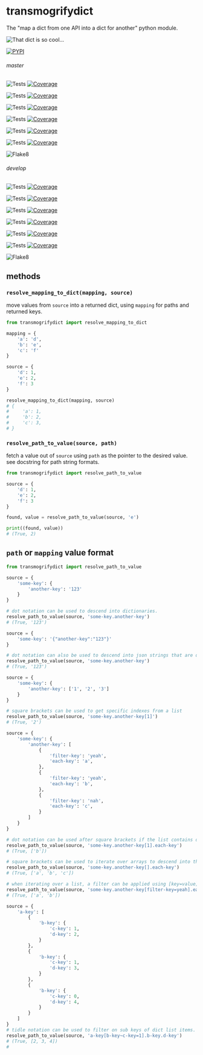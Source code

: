 # transmogrifydict

The "map a dict from one API into a dict for another" python module.

![That dict is so cool...](https://docs.arrai-dev.com/transmogrifydict/transmogrifydict.png)

[![PYPI](https://img.shields.io/pypi/v/transmogrifydict?style=for-the-badge)](https://pypi.org/project/transmogrifydict/)

###### master

![Tests](https://docs.arrai-dev.com/transmogrifydict/artifacts/master/python39.svg) [![Coverage](https://docs.arrai-dev.com/transmogrifydict/artifacts/master/python39.coverage.svg)](https://docs.arrai-dev.com/transmogrifydict/artifacts/master/htmlcov_python39/)

![Tests](https://docs.arrai-dev.com/transmogrifydict/artifacts/master/python38.svg) [![Coverage](https://docs.arrai-dev.com/transmogrifydict/artifacts/master/python38.coverage.svg)](https://docs.arrai-dev.com/transmogrifydict/artifacts/master/htmlcov_python38/)

![Tests](https://docs.arrai-dev.com/transmogrifydict/artifacts/master/python37.svg) [![Coverage](https://docs.arrai-dev.com/transmogrifydict/artifacts/master/python37.coverage.svg)](https://docs.arrai-dev.com/transmogrifydict/artifacts/master/htmlcov_python37/)

![Tests](https://docs.arrai-dev.com/transmogrifydict/artifacts/master/python36.svg) [![Coverage](https://docs.arrai-dev.com/transmogrifydict/artifacts/master/python36.coverage.svg)](https://docs.arrai-dev.com/transmogrifydict/artifacts/master/htmlcov_python36/)

![Tests](https://docs.arrai-dev.com/transmogrifydict/artifacts/master/python35.svg) [![Coverage](https://docs.arrai-dev.com/transmogrifydict/artifacts/master/python35.coverage.svg)](https://docs.arrai-dev.com/transmogrifydict/artifacts/master/htmlcov_python35/)

![Tests](https://docs.arrai-dev.com/transmogrifydict/artifacts/master/python27.svg) [![Coverage](https://docs.arrai-dev.com/transmogrifydict/artifacts/master/python27.coverage.svg)](https://docs.arrai-dev.com/transmogrifydict/artifacts/master/htmlcov_python27/)

![Flake8](https://docs.arrai-dev.com/transmogrifydict/artifacts/master/flake8.svg)

###### develop

![Tests](https://docs.arrai-dev.com/transmogrifydict/artifacts/master/python39.svg) [![Coverage](https://docs.arrai-dev.com/transmogrifydict/artifacts/master/python39.coverage.svg)](https://docs.arrai-dev.com/transmogrifydict/artifacts/master/htmlcov_python39/)

![Tests](https://docs.arrai-dev.com/transmogrifydict/artifacts/develop/python38.svg) [![Coverage](https://docs.arrai-dev.com/transmogrifydict/artifacts/develop/python38.coverage.svg)](https://docs.arrai-dev.com/transmogrifydict/artifacts/develop/htmlcov_python38/)

![Tests](https://docs.arrai-dev.com/transmogrifydict/artifacts/develop/python37.svg) [![Coverage](https://docs.arrai-dev.com/transmogrifydict/artifacts/develop/python37.coverage.svg)](https://docs.arrai-dev.com/transmogrifydict/artifacts/develop/htmlcov_python37/)

![Tests](https://docs.arrai-dev.com/transmogrifydict/artifacts/develop/python36.svg) [![Coverage](https://docs.arrai-dev.com/transmogrifydict/artifacts/develop/python36.coverage.svg)](https://docs.arrai-dev.com/transmogrifydict/artifacts/develop/htmlcov_python36/)

![Tests](https://docs.arrai-dev.com/transmogrifydict/artifacts/develop/python35.svg) [![Coverage](https://docs.arrai-dev.com/transmogrifydict/artifacts/develop/python35.coverage.svg)](https://docs.arrai-dev.com/transmogrifydict/artifacts/develop/htmlcov_python35/)

![Tests](https://docs.arrai-dev.com/transmogrifydict/artifacts/develop/python27.svg) [![Coverage](https://docs.arrai-dev.com/transmogrifydict/artifacts/develop/python27.coverage.svg)](https://docs.arrai-dev.com/transmogrifydict/artifacts/develop/htmlcov_python27/)

![Flake8](https://docs.arrai-dev.com/transmogrifydict/artifacts/develop/flake8.svg)


## methods

### `resolve_mapping_to_dict(mapping, source)`

move values from `source` into a returned dict, using `mapping` for paths and returned keys.

```python
from transmogrifydict import resolve_mapping_to_dict

mapping = {
    'a': 'd',
    'b': 'e',
    'c': 'f'
}

source = {
    'd': 1,
    'e': 2,
    'f': 3
}

resolve_mapping_to_dict(mapping, source)
# {
#     'a': 1,
#     'b': 2,
#     'c': 3,
# }
```

### `resolve_path_to_value(source, path)`

fetch a value out of `source` using `path` as the pointer to the desired value. see docstring for path string formats.

```python
from transmogrifydict import resolve_path_to_value

source = {
    'd': 1,
    'e': 2,
    'f': 3
}

found, value = resolve_path_to_value(source, 'e')

print((found, value))
# (True, 2)
```

## `path` or `mapping` value format
```python
from transmogrifydict import resolve_path_to_value

source = {
    'some-key': {
        'another-key': '123'
    }
}

# dot notation can be used to descend into dictionaries.
resolve_path_to_value(source, 'some-key.another-key')
# (True, '123')

source = {
    'some-key': '{"another-key":"123"}'
}

# dot notation can also be used to descend into json strings that are dictionary like
resolve_path_to_value(source, 'some-key.another-key')
# (True, '123')

source = {
    'some-key': {
        'another-key': ['1', '2', '3']
    }
}

# square brackets can be used to get specific indexes from a list
resolve_path_to_value(source, 'some-key.another-key[1]')
# (True, '2')

source = {
    'some-key': {
        'another-key': [
            {
                'filter-key': 'yeah',
                'each-key': 'a',
            },
            {
                'filter-key': 'yeah',
                'each-key': 'b',
            },
            {
                'filter-key': 'nah',
                'each-key': 'c',
            }
        ]
    }
}

# dot notation can be used after square brackets if the list contains dict-like values
resolve_path_to_value(source, 'some-key.another-key[1].each-key')
# (True, ['b']) 

# square brackets can be used to iterate over arrays to descend into the items
resolve_path_to_value(source, 'some-key.another-key[].each-key')
# (True, ['a', 'b', 'c'])

# when iterating over a list, a filter can be applied using [key=value]
resolve_path_to_value(source, 'some-key.another-key[filter-key=yeah].each-key')
# (True, ['a', 'b'])

source = {
    'a-key': [
        {
            'b-key': {
                'c-key': 1,
                'd-key': 2,
            }
        },
        {
            'b-key': {
                'c-key': 1,
                'd-key': 3,
            }
        },
        {
            'b-key': {
                'c-key': 0,
                'd-key': 4,
            }
        }
    ]
}
# tidle notation can be used to filter on sub keys of dict list items.
resolve_path_to_value(source, 'a-key[b-key~c-key=1].b-key.d-key')
# (True, [2, 3, 4])
# 
```
